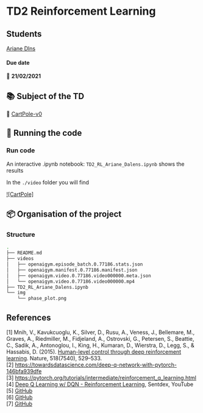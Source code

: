 # TD2 Reinforcement Learning 

## Students

[Ariane Dlns](https://github.com/ArianeDlns)   

#### Due date
:calendar: **21/02/2021**  


## :books: Subject of the TD  
:mountain_cableway: [CartPole-v0](https://gym.openai.com/envs/CartPole-v0/)


## :runner: Running the code
### Run code 

An interactive .ipynb notebook: ``TD2_RL_Ariane_Dalens.ipynb`` shows the results 

In the ``./video`` folder you will find 

[![CartPole]](https://raw.githubusercontent.com/ArianeDlns/rl-practice/master/TD2_cartpole_DQNN/videos/openaigym.video.0.77186.video000000.mp4)

## :package: Organisation of the project

### Structure

```bash 
.
├── README.md
├── videos
│   ├── openaigym.episode_batch.0.77186.stats.json
│   ├── openaigym.manifest.0.77186.manifest.json
│   ├── openaigym.video.0.77186.video000000.meta.json
│   └── openaigym.video.0.77186.video000000.mp4
├── TD2_RL_Ariane_Dalens.ipynb
└── img
    └── phase_plot.png
```

## References 
[1] Mnih, V., Kavukcuoglu, K., Silver, D., Rusu, A., Veness, J., Bellemare, M., Graves, A., Riedmiller, M., Fidjeland, A., Ostrovski, G., Petersen, S., Beattie, C., Sadik, A., Antonoglou, I., King, H., Kumaran, D., Wierstra, D., Legg, S., & Hassabis, D. (2015). [Human-level control through deep reinforcement learning](http://dx.doi.org/10.1038/nature14236). Nature, 518(7540), 529–533.  
[2] https://towardsdatascience.com/deep-q-network-with-pytorch-146bfa939dfe  
[3] https://pytorch.org/tutorials/intermediate/reinforcement_q_learning.html   
[4] [Deep Q Learning w/ DQN - Reinforcement Learning](https://www.youtube.com/watch?v=t3fbETsIBCY), Sentdex, YouTube   
[5] [GitHub](https://github.com/gle-bellier/dueling-network-architectures/blob/8519a0932d6e55d0f5cf40dd841ad11dbc7edad5/notebooks/Deep_Q_Learning.ipynb)  
[6] [GitHub](https://github.com/amathsow/machine-learning/blob/master/DQN.ipynb)  
[7] [GitHub](https://github.com/Volviane/Reinforcement-learning/blob/master/Practical_Session_DQN.ipynb)  
